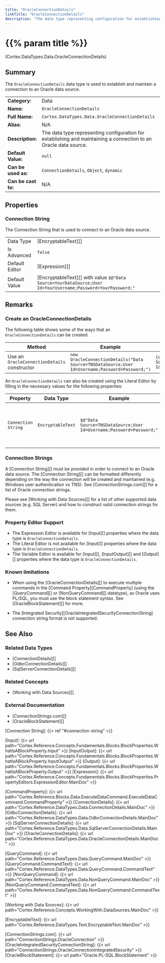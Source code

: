 ```yaml
---
title: "OracleConnectionDetails"
linkTitle: "OracleConnectionDetails"
description: "The data type representing configuration for establishing and maintaining a connection to an Oracle data source."
---
```


# {{% param title %}}

<p class="namespace">(Cortex.DataTypes.Data.OracleConnectionDetails)</p>

## Summary

The `OracleConnectionDetails` data type is used to establish and maintain a connection to an Oracle data source.

| | |
|-|-|
| **Category:**          | Data |
| **Name:**              | `OracleConnectionDetails` |
| **Full Name:**         | `Cortex.DataTypes.Data.OracleConnectionDetails` |
| **Alias:**             | N/A |
| **Description:**       | The data type representing configuration for establishing and maintaining a connection to an Oracle data source.  |
| **Default Value:**     | `null` |
| **Can be used as:**    | `ConnectionDetails`, `Object`, `dynamic` |
| **Can be cast to:**    | N/A |

## Properties

### Connection String

The Connection String that is used to connect to an Oracle data source.

| | |
|--------------------|---------------------------|
| Data Type | [EncryptableText][] |
| Is Advanced | `false` |
| Default Editor | [Expression][] |
| Default Value | [EncryptableText][] with value `$@"Data Source=YourDataSource;User Id=YourUsername;Password=YourPassword;"` |

## Remarks

### Create an OracleConnectionDetails

The following table shows some of the ways that an `OracleConnectionDetails` can be created.

| Method | Example | Result | Editor&nbsp;Support | Notes |
|-|-|-|-|-|
| Use an `OracleConnectionDetails` constructor | `new OracleConnectionDetails("Data Source=TNSDataSource;User Id=Username;Password=Password;")` | `{connectionString: $@"Data Source=TNSDataSource;User Id=Username;Password=Password;"}` | Expression |  |

An `OracleConnectionDetails` can also be created using the Literal Editor by filling in the necessary values for the following properties:

| Property | Data Type | Example | Notes |
|-|-|-|-|
| `Connection String`| `EncryptableText`| `$@"Data Source=TNSDataSource;User Id=Username;Password=Password;"` | The Connection String that is used to connect to an Oracle database. |

### Connection Strings

A [Connection String][] must be provided in order to connect to an Oracle data source. The [Connection String][] can be formatted differently depending on the way the connection will be created and maintained (e.g. Windows user authentication vs TNS). See [ConnectionStrings.com][] for a list of Oracle connection strings.

Please see [Working with Data Sources][] for a list of other supported data sources (e.g. SQL Server) and how to construct valid connection strings for them.

### Property Editor Support

* The Expression Editor is available for [Input][] properties where the data type is `OracleConnectionDetails`.
* The Literal Editor is not available for [Input][] properties where the data type is `OracleConnectionDetails`.
* The Variable Editor is available for [Input][], [InputOutput][] and [Output][] properties where the data type is `OracleConnectionDetails`.

### Known limitations

* When using the [OracleConnectionDetails][] to execute multiple commands in the [Command Property][CommandProperty] (using the [QueryCommand][] or [NonQueryCommand][] datatype), as Oracle uses PL/SQL, you must use the block statement syntax. See [OracleBlockStatement][] for more.

* The [Integrated Security][OracleIntegratedSecurityConnectionString] connection string format is not supported.

## See Also

### Related Data Types

* [ConnectionDetails][]
* [OdbcConnectionDetails][]
* [SqlServerConnectionDetails][]

### Related Concepts

* [Working with Data Sources][]

### External Documentation

* [ConnectionStrings.com][]
* [OracleBlockStatement][]

[Connection String]: {{< ref "#connection-string" >}}

[Input]: {{< url path="Cortex.Reference.Concepts.Fundamentals.Blocks.BlockProperties.WhatIsABlockProperty.Input" >}}
[InputOutput]: {{< url path="Cortex.Reference.Concepts.Fundamentals.Blocks.BlockProperties.WhatIsABlockProperty.InputOutput" >}}
[Output]: {{< url path="Cortex.Reference.Concepts.Fundamentals.Blocks.BlockProperties.WhatIsABlockProperty.Output" >}}
[Expression]: {{< url path="Cortex.Reference.Concepts.Fundamentals.Blocks.BlockProperties.PropertyEditors.ExpressionEditor.MainDoc" >}}

[CommandProperty]: {{< url path="Cortex.Reference.Blocks.Data.ExecuteDataCommand.ExecuteDataCommand.CommandProperty" >}}
[ConnectionDetails]: {{< url path="Cortex.Reference.DataTypes.Data.ConnectionDetails.MainDoc" >}}
[OdbcConnectionDetails]: {{< url path="Cortex.Reference.DataTypes.Data.OdbcConnectionDetails.MainDoc" >}}
[SqlServerConnectionDetails]: {{< url path="Cortex.Reference.DataTypes.Data.SqlServerConnectionDetails.MainDoc" >}}
[OracleConnectionDetails]: {{< url path="Cortex.Reference.DataTypes.Data.OracleConnectionDetails.MainDoc" >}}

[QueryCommand]: {{< url path="Cortex.Reference.DataTypes.Data.QueryCommand.MainDoc" >}}
[QueryCommand.CommandText]: {{< url path="Cortex.Reference.DataTypes.Data.QueryCommand.CommandText" >}}
[NonQueryCommand]: {{< url path="Cortex.Reference.DataTypes.Data.NonQueryCommand.MainDoc" >}}
[NonQueryCommand.CommandText]: {{< url path="Cortex.Reference.DataTypes.Data.NonQueryCommand.CommandText" >}}

[Working with Data Sources]: {{< url path="Cortex.Reference.Concepts.WorkingWith.DataSources.MainDoc" >}}

[EncryptableText]: {{< url path="Cortex.Reference.DataTypes.Text.EncryptableText.MainDoc" >}}

[ConnectionStrings.com]: {{< url path="ConnectionStrings.OracleConnection" >}}
[OracleIntegratedSecurityConnectionString]: {{< url path="ConnectionStrings.OracleConnectionIntegratedSecurity" >}}
[OracleBlockStatement]: {{< url path="Oracle.PL-SQL.BlockStatement" >}}
